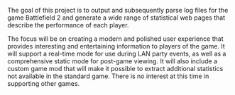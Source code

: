 The goal of this project is to output and subsequently parse log files for the game Battlefield 2 and generate a wide range of statistical web pages that describe the performance of each player.

The focus will be on creating a modern and polished user experience that provides interesting and entertaining information to players of the game. It will support a real-time mode for use during LAN party events, as well as a comprehensive static mode for post-game viewing. It will also include a custom game mod that will make it possible to extract additional statistics not available in the standard game. There is no interest at this time in supporting other games. 